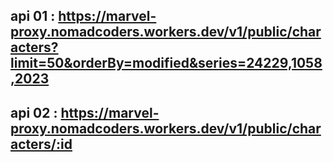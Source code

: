 ## api 01 : https://marvel-proxy.nomadcoders.workers.dev/v1/public/characters?limit=50&orderBy=modified&series=24229,1058,2023
## api 02 : https://marvel-proxy.nomadcoders.workers.dev/v1/public/characters/:id